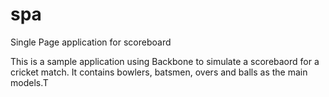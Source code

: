 spa
===

Single Page application for scoreboard

This is a sample application using Backbone to simulate a scorebaord for a cricket match.
It contains bowlers, batsmen, overs and balls as the main models.T

